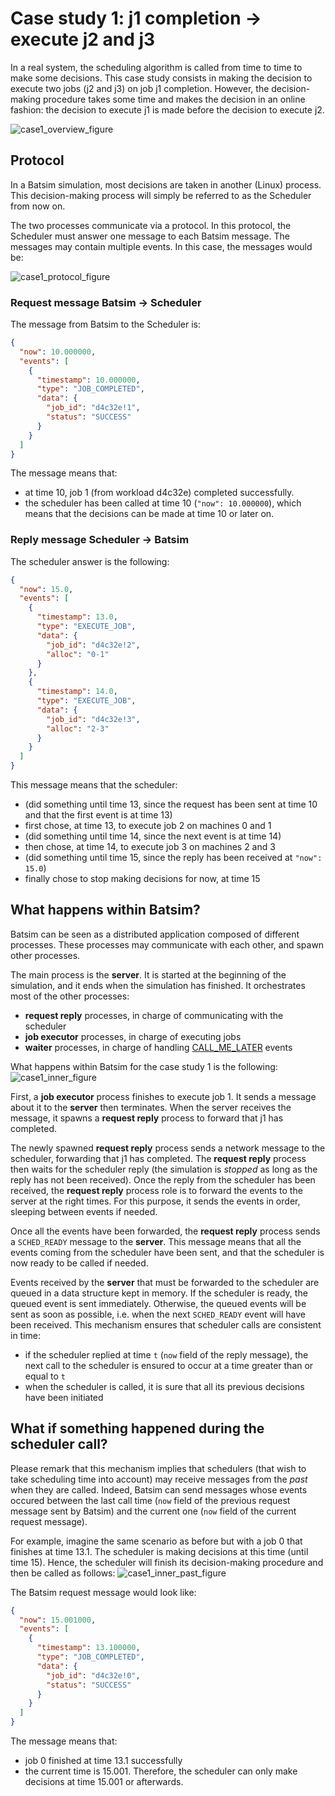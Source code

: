 # Case study 1: j1 completion -> execute j2 and j3
In a real system, the scheduling algorithm is called from time to time to
make some decisions.
This case study consists in making the decision to execute two jobs (j2 and j3)
on job j1 completion. However, the decision-making procedure takes some time and
makes the decision in an online fashion: the decision to execute j1 is made
before the decision to execute j2.

![case1_overview_figure](protocol_img/case1_overview.png)

## Protocol
In a Batsim simulation, most decisions are taken in another (Linux) process.
This decision-making process will simply be referred to as the Scheduler from now on.

The two processes communicate via a protocol. In this protocol, the Scheduler
must answer one message to each Batsim message. The messages may contain
multiple events. In this case, the messages would be:

![case1_protocol_figure](protocol_img/case1_protocol.png)

### Request message Batsim -> Scheduler
The message from Batsim to the Scheduler is:
``` JSON
{
  "now": 10.000000,
  "events": [
    {
      "timestamp": 10.000000,
      "type": "JOB_COMPLETED",
      "data": {
        "job_id": "d4c32e!1",
        "status": "SUCCESS"
      }
    }
  ]
}
```

The message means that:
- at time 10, job 1 (from workload d4c32e) completed successfully.
- the scheduler has been called at time 10 (``"now": 10.000000``),
  which means that the decisions can be made at time 10 or later on.

### Reply message Scheduler -> Batsim
The scheduler answer is the following:
``` JSON
{
  "now": 15.0,
  "events": [
    {
      "timestamp": 13.0,
      "type": "EXECUTE_JOB",
      "data": {
        "job_id": "d4c32e!2",
        "alloc": "0-1"
      }
    },
    {
      "timestamp": 14.0,
      "type": "EXECUTE_JOB",
      "data": {
        "job_id": "d4c32e!3",
        "alloc": "2-3"
      }
    }
  ]
}
```

This message means that the scheduler:
- (did something until time 13, since the request has been sent at time 10
  and that the first event is at time 13)
- first chose, at time 13, to execute job 2 on machines 0 and 1
- (did something until time 14, since the next event is at time 14)
- then chose, at time 14, to execute job 3 on machines 2 and 3
- (did something until time 15, since the reply has been received at
  ``"now": 15.0``)
- finally chose to stop making decisions for now, at time 15

## What happens within Batsim?
Batsim can be seen as a distributed application composed of different processes.
These processes may communicate with each other, and spawn other processes.

The main process is the **server**. It is started at the beginning of the
simulation, and it ends when the simulation has finished. It orchestrates
most of the other processes:
- **request reply** processes, in charge of communicating with the scheduler
- **job executor** processes, in charge of executing jobs
- **waiter** processes, in charge of handling
  [CALL_ME_LATER](proto_description.md#call_me_later) events

What happens within Batsim for the case study 1 is the following:
![case1_inner_figure](protocol_img/case1_inner.png)

First, a **job executor** process finishes to execute job 1. It sends a message
about it to the **server** then terminates. When the server receives the message,
it spawns a **request reply** process to forward that j1 has completed.

The newly spawned **request reply** process sends a network message to
the scheduler, forwarding that j1 has completed. The **request reply** process
then waits for the scheduler reply (the simulation is *stopped* as long as
the reply has not been received).
Once the reply from the scheduler has been received, the **request reply**
process role is to forward the events to the server at the right times.
For this purpose, it sends the events in order, sleeping between events if
needed.

Once all the events have been forwarded, the **request reply** process sends
a ``SCHED_READY`` message to the **server**. This message means that all the
events coming from the scheduler have been sent, and that the scheduler is
now ready to be called if needed.

Events received by the **server** that must be forwarded to the scheduler are
queued in a data structure kept in memory.
If the scheduler is ready, the queued event is sent immediately.
Otherwise, the queued events will be sent as soon as possible,
i.e. when the next ``SCHED_READY`` event will have been received.
This mechanism ensures that scheduler calls are consistent in time:
- if the scheduler replied at time ``t`` (``now`` field of the reply message),
  the next call to the scheduler is ensured to occur at a time greater than or
  equal to ``t``
- when the scheduler is called, it is sure that all its previous decisions
  have been initiated

## What if something happened during the scheduler call?
Please remark that this mechanism implies that schedulers (that wish to take
scheduling time into account) may receive messages from the *past* when they are
called. Indeed, Batsim can send messages whose events occured between the last
call time (``now`` field of the previous request message sent by Batsim) and the
current one (``now`` field of the current request message).

For example, imagine the same scenario as before but with a job 0 that finishes
at time 13.1. The scheduler is making decisions at this time (until time 15).
Hence, the scheduler will finish its decision-making procedure and then be
called as follows:
![case1_inner_past_figure](protocol_img/case1_inner_past.png)

The Batsim request message would look like:
``` JSON
{
  "now": 15.001000,
  "events": [
    {
      "timestamp": 13.100000,
      "type": "JOB_COMPLETED",
      "data": {
        "job_id": "d4c32e!0",
        "status": "SUCCESS"
      }
    }
  ]
}
```
The message means that:
- job 0 finished at time 13.1 successfully
- the current time is 15.001. Therefore, the scheduler can only make decisions
  at time 15.001 or afterwards.
